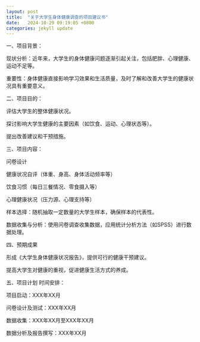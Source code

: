 ```yaml
---
layout: post
title:  "关于大学生身体健康调查的项目建议书"
date:   2024-10-29 09:19:05 +0800
categories: jekyll update
---
```

一、项目背景：

现状分析：近年来，大学生的身体健康问题逐渐引起关注，包括肥胖、心理健康、运动不足等。

重要性：身体健康直接影响学习效果和生活质量，及时了解和改善大学生的健康状况具有重要意义。

二、项目目的：

评估大学生的整体健康状况。

探讨影响大学生健康的主要因素（如饮食、运动、心理状态等）。

提出改善建议和干预措施。

三、项目内容：

问卷设计

健康状况自评（体重、身高、身体活动频率等）

饮食习惯（每日三餐情况、零食摄入等）

心理健康状况（压力源、心理支持等）

样本选择：随机抽取一定数量的大学生样本，确保样本的代表性。

数据收集与分析：使用问卷调查收集数据，应用统计分析方法（如SPSS）进行数据处理。

四、预期成果

形成《大学生身体健康状况报告》，提供可行的健康干预建议。

提高大学生对健康的重视，促进健康生活方式的养成。

五、项目计划
时间安排：

项目启动：XXX年XX月

问卷设计及测试：XXX年XX月

数据收集：XXX年XX月至XXX年XX月

数据分析及报告撰写：XXX年XX月
